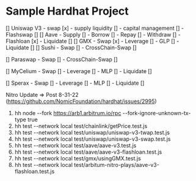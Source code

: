 # Sample Hardhat Project

[] Uniswap V3
    - swap  [x]
    - supply liquidity []
    - capital management []
    - Flashswap []
[] Aave
    - Supply []
    - Borrow []
    - Repay []
    - Withdraw []
    - Flashloan [x]
    - Liquidate []
[] GMX
    - Swap [x]
    - Leverage []
    - GLP []
    - Liquidate []
[] Sushi
    - Swap []
    - CrossChain-Swap []

[] Paraswap
    - Swap []
    - CrossChain-Swap []

[] MyCelium
    - Swap []
    - Leverage []
    - MLP []
    - Liquidate []

[] Sperax
    - Swap []
    - Leverage []
    - MLP []
    - Liquidate []



Nitro Update => Post 8-31-22 (https://github.com/NomicFoundation/hardhat/issues/2995)
1. hh node --fork https://arb1.arbitrum.io/rpc --fork-ignore-unknown-tx-type true
2. hh test --network local test/chainlink/getPrice.test.js 
3. hh test --network local test/uniswap/uniswap-v3-twap.test.js 
4. hh test --network local test/uniswap/uniswap-v3-swap.test.js
5. hh test --network local test/aave/aave-v3.test.js 
6. hh test --network local test/aave/aave-v3-flashloan.test.js
7. hh test --network local test/gmx/usingGMX.test.js 
8. hh test --network local test/arbitum-nitro-plays/aave-v3-flashloan.test.js